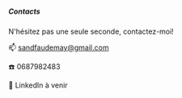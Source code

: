 ##### Contacts

N'hésitez pas une seule seconde, contactez-moi!

:mailbox: sandfaudemay@gmail.com

:phone: 0687982483

:necktie: Linkedln à venir

